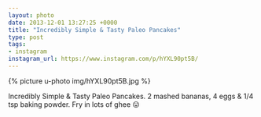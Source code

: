 ```yaml
---
layout: photo
date: 2013-12-01 13:27:25 +0000
title: "Incredibly Simple & Tasty Paleo Pancakes"
type: post
tags:
- instagram
instagram_url: https://www.instagram.com/p/hYXL90pt5B/
---
```


{% picture u-photo img/hYXL90pt5B.jpg %}

Incredibly Simple & Tasty Paleo Pancakes. 2 mashed bananas, 4 eggs & 1/4 tsp baking powder. Fry in lots of ghee 😛

